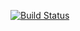 [![Build Status](https://travis-ci.org/DonHari/Task2.svg?branch=master)](https://travis-ci.org/DonHari/Task2)
